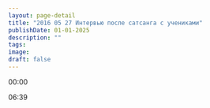 ```yaml
---
layout: page-detail
title: "2016 05 27 Интервью после сатсанга с учениками"
publishDate: 01-01-2025
description: ""
tags:
image:
draft: false
---
```


00:00 

06:39 

  
